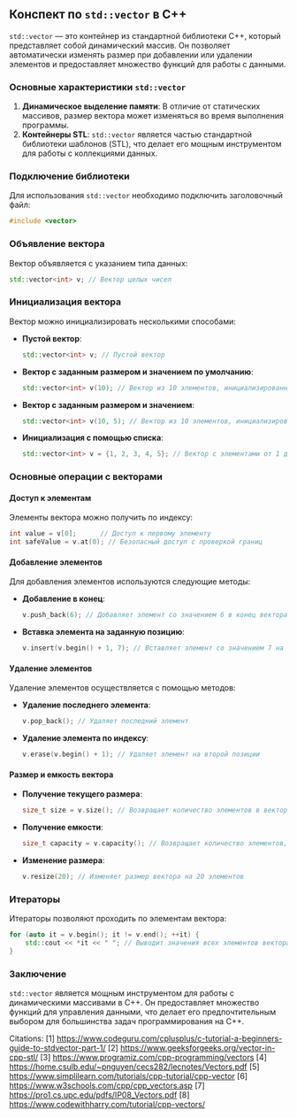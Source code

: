 ## Конспект по `std::vector` в C++

`std::vector` — это контейнер из стандартной библиотеки C++, который представляет собой динамический массив. Он позволяет автоматически изменять размер при добавлении или удалении элементов и предоставляет множество функций для работы с данными.

### Основные характеристики `std::vector`

1. **Динамическое выделение памяти**: В отличие от статических массивов, размер вектора может изменяться во время выполнения программы.
2. **Контейнеры STL**: `std::vector` является частью стандартной библиотеки шаблонов (STL), что делает его мощным инструментом для работы с коллекциями данных.

### Подключение библиотеки

Для использования `std::vector` необходимо подключить заголовочный файл:

```cpp
#include <vector>
```

### Объявление вектора

Вектор объявляется с указанием типа данных:

```cpp
std::vector<int> v; // Вектор целых чисел
```

### Инициализация вектора

Вектор можно инициализировать несколькими способами:

- **Пустой вектор**:
  ```cpp
  std::vector<int> v; // Пустой вектор
  ```

- **Вектор с заданным размером и значением по умолчанию**:
  ```cpp
  std::vector<int> v(10); // Вектор из 10 элементов, инициализированных нулями
  ```

- **Вектор с заданным размером и значением**:
  ```cpp
  std::vector<int> v(10, 5); // Вектор из 10 элементов, инициализированных значением 5
  ```

- **Инициализация с помощью списка**:
  ```cpp
  std::vector<int> v = {1, 2, 3, 4, 5}; // Вектор с элементами от 1 до 5
  ```

### Основные операции с векторами

#### Доступ к элементам

Элементы вектора можно получить по индексу:

```cpp
int value = v[0];      // Доступ к первому элементу
int safeValue = v.at(0); // Безопасный доступ с проверкой границ
```

#### Добавление элементов

Для добавления элементов используются следующие методы:

- **Добавление в конец**:
  ```cpp
  v.push_back(6); // Добавляет элемент со значением 6 в конец вектора
  ```

- **Вставка элемента на заданную позицию**:
  ```cpp
  v.insert(v.begin() + 1, 7); // Вставляет элемент со значением 7 на вторую позицию
  ```

#### Удаление элементов

Удаление элементов осуществляется с помощью методов:

- **Удаление последнего элемента**:
  ```cpp
  v.pop_back(); // Удаляет последний элемент
  ```

- **Удаление элемента по индексу**:
  ```cpp
  v.erase(v.begin() + 1); // Удаляет элемент на второй позиции
  ```

#### Размер и емкость вектора

- **Получение текущего размера**:
  ```cpp
  size_t size = v.size(); // Возвращает количество элементов в векторе
  ```

- **Получение емкости**:
  ```cpp
  size_t capacity = v.capacity(); // Возвращает количество элементов, которые могут быть размещены без перераспределения памяти
  ```

- **Изменение размера**:
  ```cpp
  v.resize(20); // Изменяет размер вектора на 20 элементов
  ```

### Итераторы

Итераторы позволяют проходить по элементам вектора:

```cpp
for (auto it = v.begin(); it != v.end(); ++it) {
    std::cout << *it << " "; // Выводит значения всех элементов вектора
}
```

### Заключение

`std::vector` является мощным инструментом для работы с динамическими массивами в C++. Он предоставляет множество функций для управления данными, что делает его предпочтительным выбором для большинства задач программирования на C++.

Citations:
[1] https://www.codeguru.com/cplusplus/c-tutorial-a-beginners-guide-to-stdvector-part-1/
[2] https://www.geeksforgeeks.org/vector-in-cpp-stl/
[3] https://www.programiz.com/cpp-programming/vectors
[4] https://home.csulb.edu/~pnguyen/cecs282/lecnotes/Vectors.pdf
[5] https://www.simplilearn.com/tutorials/cpp-tutorial/cpp-vector
[6] https://www.w3schools.com/cpp/cpp_vectors.asp
[7] https://pro1.cs.upc.edu/pdfs/IP08_Vectors.pdf
[8] https://www.codewithharry.com/tutorial/cpp-vectors/